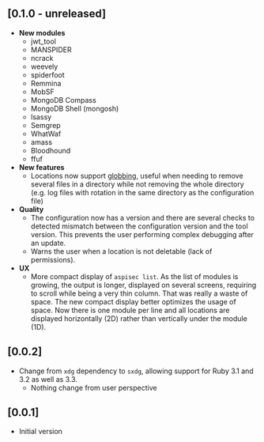 ## [0.1.0 - unreleased]

- **New modules**
  - jwt_tool
  - MANSPIDER
  - ncrack
  - weevely
  - spiderfoot
  - Remmina
  - MobSF
  - MongoDB Compass
  - MongoDB Shell (mongosh)
  - lsassy
  - Semgrep
  - WhatWaf
  - amass
  - Bloodhound
  - ffuf
- **New features**
  - Locations now support [globbing](https://ruby-doc.org/3.3.0/Dir.html#method-c-glob), useful when needing to remove several files in a directory while not removing the whole directory (e.g. log files with rotation in the same directory as the configuration file)
- **Quality**
  - The configuration now has a version and there are several checks to detected mismatch between the configuration version and the tool version. This prevents the user performing complex debugging after an update.
  - Warns the user when a location is not deletable (lack of permissions).
- **UX**
  - More compact display of `aspisec list`. As the list of modules is growing, the output is longer, displayed on several screens, requiring to scroll while being a very thin column. That was really a waste of space. The new compact display better optimizes the usage of space. Now there is one module per line and all locations are displayed horizontally (2D) rather than vertically under the module (1D).

## [0.0.2]

- Change from `xdg` dependency to `sxdg`, allowing support for Ruby 3.1 and 3.2 as well as 3.3.
  - Nothing change from user perspective

## [0.0.1]

- Initial version
